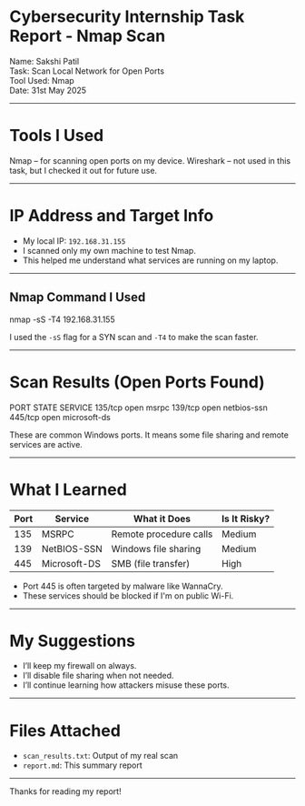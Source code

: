 
# Cybersecurity Internship Task Report - Nmap Scan

Name: Sakshi Patil  
Task: Scan Local Network for Open Ports  
Tool Used: Nmap  
Date: 31st May 2025

---

# Tools I Used

Nmap – for scanning open ports on my device.
Wireshark – not used in this task, but I checked it out for future use.

---

# IP Address and Target Info

- My local IP: `192.168.31.155`
- I scanned only my own machine to test Nmap.
- This helped me understand what services are running on my laptop.

---

##  Nmap Command I Used


nmap -sS -T4 192.168.31.155


I used the `-sS` flag for a SYN scan and `-T4` to make the scan faster.

---

# Scan Results (Open Ports Found)

PORT    STATE SERVICE
135/tcp open  msrpc
139/tcp open  netbios-ssn
445/tcp open  microsoft-ds

These are common Windows ports. It means some file sharing and remote services are active.

---

# What I Learned

| Port | Service        |   What it Does         | Is It Risky? |
|------|----------------|------------------------|--------------|
| 135  | MSRPC          | Remote procedure calls |    Medium    |
| 139  | NetBIOS-SSN    | Windows file sharing   |    Medium    |
| 445  | Microsoft-DS   | SMB (file transfer)    |     High     |

- Port 445 is often targeted by malware like WannaCry.
- These services should be blocked if I'm on public Wi-Fi.

---

# My Suggestions

- I’ll keep my firewall on always.
- I’ll disable file sharing when not needed.
- I’ll continue learning how attackers misuse these ports.

---

# Files Attached

- `scan_results.txt`: Output of my real scan
- `report.md`: This summary report

---

Thanks for reading my report! 
